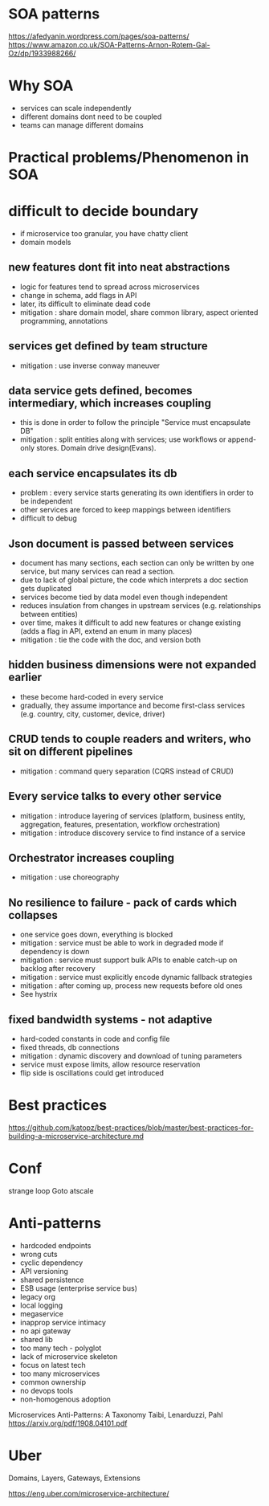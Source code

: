 
# SOA patterns

https://afedyanin.wordpress.com/pages/soa-patterns/
https://www.amazon.co.uk/SOA-Patterns-Arnon-Rotem-Gal-Oz/dp/1933988266/

# Why SOA

* services can scale independently
* different domains dont need to be coupled
* teams can manage different domains

# Practical problems/Phenomenon in SOA

# difficult to decide boundary

* if microservice too granular, you have chatty client
* domain models

## new features dont fit into neat abstractions

* logic for features tend to spread across microservices
* change in schema, add flags in API
* later, its difficult to eliminate dead code 
* mitigation : share domain model, share common library, aspect oriented programming, annotations

## services get defined by team structure

* mitigation : use inverse conway maneuver
 
## data service gets defined, becomes intermediary, which increases coupling

* this is done in order to follow the principle "Service must encapsulate DB"
* mitigation : split entities along with services; use workflows or append-only stores. Domain drive design(Evans).

## each service encapsulates its db

* problem : every service starts generating its own identifiers in order to be independent
* other services are forced to keep mappings between identifiers
* difficult to debug

## Json document is passed between services

* document has many sections, each section can only be written by one service, but many services can read a section.
* due to lack of global picture, the code which interprets a doc section gets duplicated
* services become tied by data model even though independent
* reduces insulation from changes in upstream services (e.g. relationships between entities)
* over time, makes it difficult to add new features or change existing (adds a flag in API, extend an enum in many places)
* mitigation : tie the code with the doc, and version both

## hidden business dimensions were not expanded earlier

* these become hard-coded in every service 
* gradually, they assume importance and become first-class services (e.g. country, city, customer, device, driver)

## CRUD tends to couple readers and writers, who sit on different pipelines

* mitigation : command query separation (CQRS instead of CRUD)

## Every service talks to every other service

* mitigation : introduce layering of services (platform, business entity, aggregation, features, presentation, workflow orchestration)
* mitigation : introduce discovery service to find instance of a service 

## Orchestrator increases coupling

* mitigation : use choreography

## No resilience to failure - pack of cards which collapses

* one service goes down, everything is blocked
* mitigation : service must be able to work in degraded mode if dependency is down
* mitigation : service must support bulk APIs to enable catch-up on backlog after recovery
* mitigation : service must explicitly encode dynamic fallback strategies
* mitigation : after coming up, process new requests before old ones
* See hystrix

## fixed bandwidth systems - not adaptive

* hard-coded constants in code and config file
* fixed threads, db connections
* mitigation : dynamic discovery and download of tuning parameters
* service must expose limits, allow resource reservation
* flip side is oscillations could get introduced 
 

# Best practices

https://github.com/katopz/best-practices/blob/master/best-practices-for-building-a-microservice-architecture.md

# Conf

strange loop
Goto
atscale


# Anti-patterns

* hardcoded endpoints
* wrong cuts
* cyclic dependency
* API versioning
* shared persistence
* ESB usage (enterprise service bus)
* legacy org
* local logging
* megaservice
* inapprop service intimacy
* no api gateway
* shared lib
* too many tech - polyglot
* lack of microservice skeleton
* focus on latest tech
* too many microservices
* common ownership
* no devops tools
* non-homogenous adoption

Microservices Anti-Patterns: A Taxonomy
Taibi, Lenarduzzi, Pahl
https://arxiv.org/pdf/1908.04101.pdf

# Uber

Domains, Layers, Gateways, Extensions

https://eng.uber.com/microservice-architecture/
